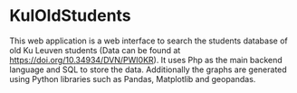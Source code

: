 ﻿# KulOldStudents
This web application is a web interface to search the students database of old Ku Leuven students (Data can be found at https://doi.org/10.34934/DVN/PWI0KR). It uses Php as the main backend language and SQL to store the data. Additionally the graphs are generated using Python libraries such as Pandas, Matplotlib and geopandas.
